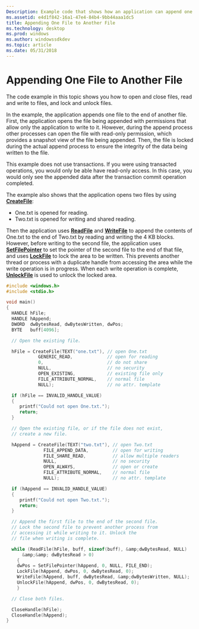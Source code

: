 ```yaml
---
Description: Example code that shows how an application can append one file to the end of another file, including how to open and close files, read and write to files, and lock and unlock files.
ms.assetid: e4d1f842-16a1-47e4-84b4-9bb44aaa1dc5
title: Appending One File to Another File
ms.technology: desktop
ms.prod: windows
ms.author: windowssdkdev
ms.topic: article
ms.date: 05/31/2018
---
```


# Appending One File to Another File

The code example in this topic shows you how to open and close files, read and write to files, and lock and unlock files.

In the example, the application appends one file to the end of another file. First, the application opens the file being appended with permissions that allow only the application to write to it. However, during the append process other processes can open the file with read-only permission, which provides a snapshot view of the file being appended. Then, the file is locked during the actual append process to ensure the integrity of the data being written to the file.

This example does not use transactions. If you were using transacted operations, you would only be able have read-only access. In this case, you would only see the appended data after the transaction commit operation completed.

The example also shows that the application opens two files by using [**CreateFile**](/windows/desktop/api/FileAPI/nf-fileapi-createfilea):

-   One.txt is opened for reading.
-   Two.txt is opened for writing and shared reading.

Then the application uses [**ReadFile**](/windows/desktop/api/FileAPI/nf-fileapi-readfile) and [**WriteFile**](/windows/desktop/api/FileAPI/nf-fileapi-writefile) to append the contents of One.txt to the end of Two.txt by reading and writing the 4 KB blocks. However, before writing to the second file, the application uses [**SetFilePointer**](/windows/desktop/api/FileAPI/nf-fileapi-setfilepointer) to set the pointer of the second file to the end of that file, and uses [**LockFile**](/windows/desktop/api/FileAPI/nf-fileapi-lockfile) to lock the area to be written. This prevents another thread or process with a duplicate handle from accessing the area while the write operation is in progress. When each write operation is complete, [**UnlockFile**](/windows/desktop/api/FileAPI/nf-fileapi-unlockfile) is used to unlock the locked area.


```C++
#include <windows.h>
#include <stdio.h>

void main()
{
  HANDLE hFile;
  HANDLE hAppend;
  DWORD  dwBytesRead, dwBytesWritten, dwPos;
  BYTE   buff[4096];

  // Open the existing file.

  hFile = CreateFile(TEXT("one.txt"), // open One.txt
            GENERIC_READ,             // open for reading
            0,                        // do not share
            NULL,                     // no security
            OPEN_EXISTING,            // existing file only
            FILE_ATTRIBUTE_NORMAL,    // normal file
            NULL);                    // no attr. template

  if (hFile == INVALID_HANDLE_VALUE)
  {
     printf("Could not open One.txt."); 
     return;
  }

  // Open the existing file, or if the file does not exist,
  // create a new file.

  hAppend = CreateFile(TEXT("two.txt"), // open Two.txt
              FILE_APPEND_DATA,         // open for writing
              FILE_SHARE_READ,          // allow multiple readers
              NULL,                     // no security
              OPEN_ALWAYS,              // open or create
              FILE_ATTRIBUTE_NORMAL,    // normal file
              NULL);                    // no attr. template

  if (hAppend == INVALID_HANDLE_VALUE)
  {
     printf("Could not open Two.txt."); 
     return;
  }

  // Append the first file to the end of the second file.
  // Lock the second file to prevent another process from
  // accessing it while writing to it. Unlock the
  // file when writing is complete.

  while (ReadFile(hFile, buff, sizeof(buff), &amp;dwBytesRead, NULL)
      &amp;&amp; dwBytesRead > 0)
    {
    dwPos = SetFilePointer(hAppend, 0, NULL, FILE_END);
    LockFile(hAppend, dwPos, 0, dwBytesRead, 0);
    WriteFile(hAppend, buff, dwBytesRead, &amp;dwBytesWritten, NULL);
    UnlockFile(hAppend, dwPos, 0, dwBytesRead, 0);
    }

  // Close both files.

  CloseHandle(hFile);
  CloseHandle(hAppend);
}
```



 

 



